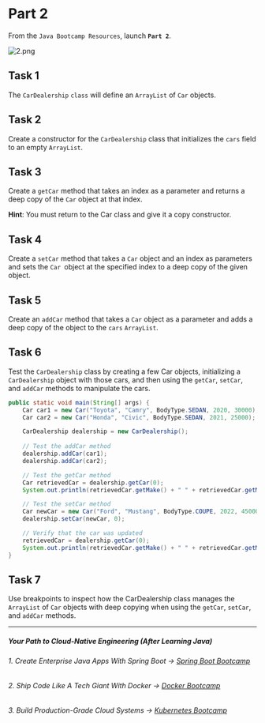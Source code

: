 # Part 2

From the `Java Bootcamp Resources`, launch **`Part 2`**.

![2.png](https://firebasestorage.googleapis.com/v0/b/learnthepart-75aed.appspot.com/o/images%2F4d714b6a-ae3f-4d16-8b31-70134b6710f6?alt=media&token=dd553cd9-af91-4185-b764-d504c82f628d)

## Task 1

The `CarDealership` `class` will define an `ArrayList` of `Car` objects.

## Task 2
Create a constructor for the `CarDealership` class that initializes the `cars` field to an empty `ArrayList`.

## Task 3
Create a `getCar` method that takes an index as a parameter and returns a deep copy of the `Car` object at that index.

**Hint**: You must return to the Car class and give it a copy constructor.

## Task 4
Create a `setCar` method that takes a `Car` object and an index as parameters and sets the `Car `object at the specified index to a deep copy of the given object.

## Task 5
Create an `addCar` method that takes a `Car` object as a parameter and adds a deep copy of the object to the `cars` `ArrayList`.

## Task 6
Test the `CarDealership` class by creating a few Car objects, initializing a `CarDealership` object with those cars, and then using the `getCar`, `setCar`, and `addCar` methods to manipulate the cars.

```java
public static void main(String[] args) {
    Car car1 = new Car("Toyota", "Camry", BodyType.SEDAN, 2020, 30000);
    Car car2 = new Car("Honda", "Civic", BodyType.SEDAN, 2021, 25000);

    CarDealership dealership = new CarDealership();
    
    // Test the addCar method
    dealership.addCar(car1);
    dealership.addCar(car2);

    // Test the getCar method
    Car retrievedCar = dealership.getCar(0);
    System.out.println(retrievedCar.getMake() + " " + retrievedCar.getModel());

    // Test the setCar method
    Car newCar = new Car("Ford", "Mustang", BodyType.COUPE, 2022, 45000);
    dealership.setCar(newCar, 0);

    // Verify that the car was updated
    retrievedCar = dealership.getCar(0);
    System.out.println(retrievedCar.getMake() + " " + retrievedCar.getModel());
}
```

## Task 7
Use breakpoints to inspect how the CarDealership class manages the `ArrayList` of `Car` objects with deep copying when using the `getCar`, `setCar`, and `addCar` methods.

----------

##### Your Path to Cloud-Native Engineering (After Learning Java)
###### 1. Create Enterprise Java Apps With Spring Boot → [Spring Boot Bootcamp](https://www.udemy.com/course/the-complete-spring-boot-development-bootcamp/?couponCode=SPRING_BOOTCAMP)
###### 2. Ship Code Like A Tech Giant With Docker → [Docker Bootcamp](https://www.udemy.com/course/docker-bootcamp-conquer-docker-with-real-world-projects/?couponCode=DOCKER_BOOTCAMP)
###### 3. Build Production-Grade Cloud Systems → [Kubernetes Bootcamp](https://kubernetestraining.io/)

